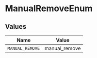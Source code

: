 # ManualRemoveEnum


## Values

| Name            | Value           |
| --------------- | --------------- |
| `MANUAL_REMOVE` | manual_remove   |